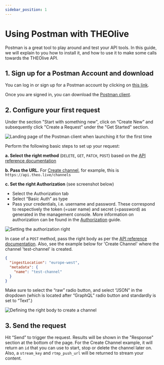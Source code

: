 ```yaml
---
sidebar_position: 1
---
```


# Using Postman with THEOlive

Postman is a great tool to play around and test your API tools. In this guide, we will explain to you how to install it, and how to use it to make some calls towards the THEOlive API.

## 1. Sign up for a Postman Account and download

You can log in or sign up for a Postman account by clicking on [this link](https://www.postman.com/product/api-client/).

Once you are signed in, you can download the [Postman client](https://www.postman.com/downloads/).

## 2. Configure your first request

Under the section "Start with something new", click on “Create New” and subsequently click "Create a Request" under the "Get Started" section.

![Landing page of the Postman client when launching it for the first time](https://files.readme.io/74289df-Postman_-_Landing_Page.JPG)

Perform the following basic steps to set up your request:

**a. Select the right method** (`DELETE`, `GET`, `PATCH`, `POST`) based on the [API reference documentation](https://developers.theo.live/reference/create-channel)

**b. Pass the URL.** For [Create channel](https://developers.theo.live/reference/create-channel), for example, this is `https://api.theo.live/channels`

**c. Set the right Authorization** (see screenshot below)

- Select the Authorization tab
- Select “Basic Auth” as type
- Pass your credentials, i.e. username and password. These correspond to respectively the token (=user name) and secret (=password) as generated in the management console. More information on authorization can be found in the [Authorization](../getting-started/authorization.mdx) guide.

![Setting the authorization right](https://files.readme.io/f033f01-2.-auth.png)

In case of a `POST` method, pass the right body as per the [API reference documentation](https://developers.theo.live/reference/create-channel). Also, see the example below for 'Create Channel' where the channel 'test-channel' is created.

```json Body Create Channel
{
  "ingestLocation": "europe-west",
  "metadata": {
    "name": "test-channel"
  }
}
```

Make sure to select the “raw” radio button, and select “JSON” in the dropdown (which is located after “GraphQL” radio button and standardly is set to “Text”.)

![Defining the right body to create a channel](https://files.readme.io/d72c440-3.-create-channel.PNG)

## 3. Send the request

Hit “Send” to trigger the request. Results will be shown in the "Response" section at the bottom of the page. For the Create Channel example, it will return an `id` that you can use to start, stop or delete the channel later on. Also, a `stream_key` and `rtmp_push_url` will be returned to stream your content.
